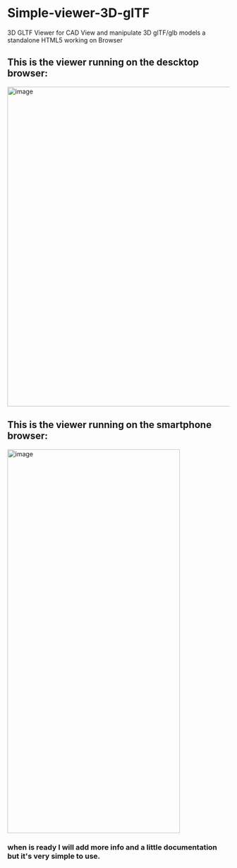 # Simple-viewer-3D-glTF
 3D GLTF Viewer for CAD View and manipulate 3D glTF/glb models a standalone HTML5 working on Browser

## This is the viewer running on the descktop browser:
<img width="1483" height="723" alt="image" src="https://github.com/user-attachments/assets/d5e4350c-b9f1-4b46-a1e9-ab23c24caf32" />

## This is the viewer running on the smartphone browser:
<img width="391" height="868" alt="image" src="https://github.com/user-attachments/assets/9df6cf6e-bed8-4a41-9050-79773d8d297a" />

### when is ready I will add more info and a little documentation but it's very simple to use.
